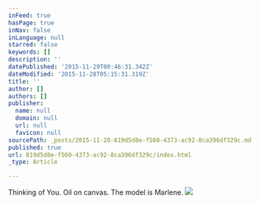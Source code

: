 ```yaml
---
inFeed: true
hasPage: true
inNav: false
inLanguage: null
starred: false
keywords: []
description: ''
datePublished: '2015-11-29T00:46:31.342Z'
dateModified: '2015-11-28T05:15:31.319Z'
title: ''
author: []
authors: []
publisher:
  name: null
  domain: null
  url: null
  favicon: null
sourcePath: _posts/2015-11-28-819d5d8e-f560-4373-ac92-8ca396df329c.md
published: true
url: 819d5d8e-f560-4373-ac92-8ca396df329c/index.html
_type: Article

---
```

Thinking of You.  Oil on canvas.  The model is Marlene.
![](https://the-grid-user-content.s3-us-west-2.amazonaws.com/4c13d2fb-da03-44f6-b744-c8076734d48b.jpg)